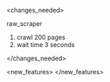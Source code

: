 <changes_needed>

raw_scraper
1. crawl 200 pages
2. wait time 3 seconds



</changes_needed>

<regulation>
</regulation>

<new_features>
</new_features>

<other>
</other>

